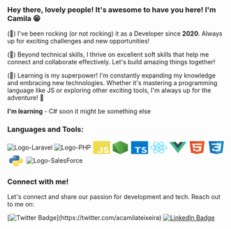 ### Hey there, lovely people! It's awesome to have you here! I'm Camila 😁

(🎉) I've been rocking (or not rocking)  it as a Developer since **2020**. Always up for exciting challenges and new opportunities! 

(💛) Beyond technical skills, I thrive on excellent soft skills that help me connect and collaborate effectively. Let's build amazing things together! 

(🌻) Learning is my superpower! I'm constantly expanding my knowledge and embracing new technologies. Whether it's mastering a programming language like JS or exploring other exciting tools, I'm always up for the adventure! 🚀


**I'm learning** - C# soon it might be something else

### Languages and Tools:

<div style="display: inline_block">
<img align="center" alt="Logo-Laravel" height="30" width="40" src="[https://cdn.jsdelivr.net/gh/devicons/devicon/icons/laravel/laravel-plain-wordmark.svg](https://cdn.worldvectorlogo.com/logos/laravel-1.svg)" />
<img align="center" alt="Logo-PHP" height="30" width="40" src="https://cdn.jsdelivr.net/gh/devicons/devicon/icons/php/php-plain.svg" />
<img align="center" alt="Logo-Javascript" height="30" width="40" src="https://raw.githubusercontent.com/devicons/devicon/master/icons/javascript/javascript-plain.svg">
<img align="center" alt="Logo-Nodejs" height="30" width="40" src="https://raw.githubusercontent.com/devicons/devicon/master/icons/nodejs/nodejs-original.svg">
<img align="center" alt="Logo-Typescript" height="30" width="40" src="https://raw.githubusercontent.com/devicons/devicon/master/icons/typescript/typescript-plain.svg">
<img align="center" alt="Logo-React" height="30" width="40" src="https://raw.githubusercontent.com/devicons/devicon/master/icons/react/react-original.svg">
<img align="center" alt="Logo-Vue" height="30" width="40" src="https://raw.githubusercontent.com/devicons/devicon/master/icons/vuejs/vuejs-original.svg">
<img align="center" alt="Logo-HTML" height="30" width="40" src="https://raw.githubusercontent.com/devicons/devicon/master/icons/html5/html5-original.svg">
<img align="center" alt="Logo-CSS" height="30" width="40" src="https://raw.githubusercontent.com/devicons/devicon/master/icons/css3/css3-original.svg">
<img align="center" alt="Logo-Python" height="30" width="40" src="https://raw.githubusercontent.com/devicons/devicon/master/icons/python/python-original.svg">
<img align="center" alt="Logo-SalesForce" height="30" width="40" src="https://cdn.jsdelivr.net/gh/devicons/devicon/icons/salesforce/salesforce-original.svg" />
</div>

### Connect with me!

Let's connect and share our passion for development and tech. Reach out to me on:

[![Twitter Badge](https://img.shields.io/badge/-Twitter-1ca0f1?style=flat-square&labelColor=1ca0f1&logo=twitter&logoColor=white&link=https://twitter.com/acamilateixeira_)](https://twitter.com/acamilateixeira)
[![LinkedIn Badge](https://img.shields.io/badge/-LinkedIn-blue?style=flat-square&logo=Linkedin&logoColor=white&link=https://www.linkedin.com/in/acamilateixeira)](https://www.linkedin.com/in/acamilateixeira)
